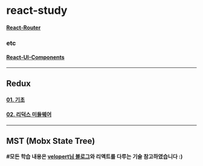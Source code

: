 # react-study
#### [React-Router](https://github.com/siminkyung/react-study/tree/master/React-Router)

### etc
#### [React-UI-Components](https://docs.google.com/presentation/d/1GPhP4qPJWqvy1AE8fBva5vjCbE69MH-jGaS7ucMowBk/edit?usp=sharing)

---

## Redux
#### [01. 기초](https://github.com/siminkyung/react-study/tree/master/Redux/)
#### [02. 리덕스 미들웨어](https://github.com/siminkyung/react-study/tree/master/Redux_Middleware)

---

## MST (Mobx State Tree)



**#모든 학습 내용은 [velopert님 블로그](https://velopert.com/)와 리액트를 다루는 기술 참고하였습니다 :)**
